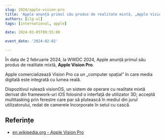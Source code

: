 ```yaml
---
slug: 2024/apple-vision-pro
title: 'Apple anunță primul său produs de realitate mixtă, „Apple Vision Pro”'
authors: [ilg-ul]
tags: [international, apple]

date: 2024-03-05T09:55:00

event_date: '2024-02-02'

---
```


În data de 2 februarie 2024, la WWDC 2024, Apple anunță primul său produs de realitate mixtă,
​**Apple Vision Pro**.

<!-- truncate -->

Apple comercializează Vision Pro ca un „computer spațial” în care media digitală este integrată cu lumea reală.

Dispozitivul rulează visionOS, un sistem de operare cu realitate mixtă derivat din framework-uri iOS folosind o interfață de utilizator 3D; acceptă multitasking prin ferestre care par să plutească în mediul din jurul utilizatorului, redat de camerele încorporate în setul cu cască.

## Referințe

- [en.wikipedia.org - Apple Vision Pro](https://en.wikipedia.org/wiki/Apple_Vision_Pro)
